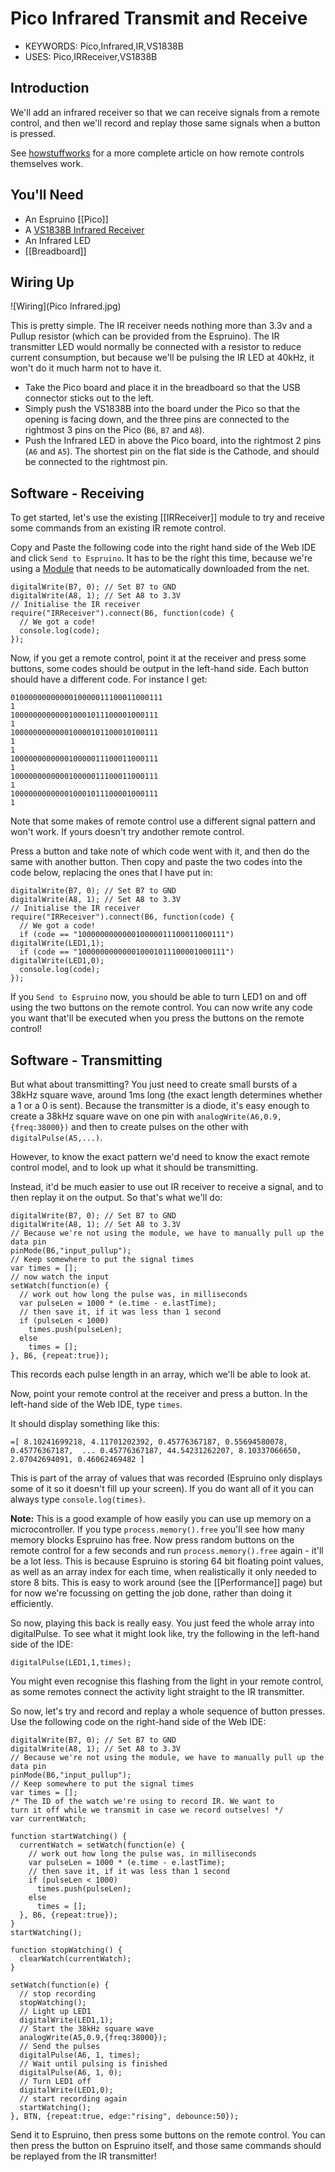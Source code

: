 <!--- Copyright (c) 2015 Gordon Williams, Pur3 Ltd. See the file LICENSE for copying permission. -->
Pico Infrared Transmit and Receive
===============

* KEYWORDS: Pico,Infrared,IR,VS1838B
* USES: Pico,IRReceiver,VS1838B

Introduction
-----------

We'll add an infrared receiver so that we can receive signals from a remote control, and then we'll record and replay those same signals when a button is pressed.

See [howstuffworks](http://electronics.howstuffworks.com/remote-control.htm) for a more complete article on how remote controls themselves work.

You'll Need
----------

* An Espruino [[Pico]]
* A [VS1838B Infrared Receiver](/IRReceiver)
* An Infrared LED
* [[Breadboard]]

Wiring Up
--------

![Wiring](Pico Infrared.jpg)

This is pretty simple. The IR receiver needs nothing more than 3.3v and a Pullup resistor (which can be provided from the Espruino). The IR transmitter LED would normally be connected with a resistor to reduce current consumption, but because we'll be pulsing the IR LED at 40kHz, it won't do it much harm not to have it. 

* Take the Pico board and place it in the breadboard so that the USB connector sticks out to the left.
* Simply push the VS1838B into the board under the Pico so that the opening is facing down, and the three pins are connected to the rightmost 3 pins on the Pico (`B6`, `B7` and `A8`).
* Push the Infrared LED in above the Pico board, into the rightmost 2 pins (`A6` and `A5`). The shortest pin on the flat side is the Cathode, and should be connected to the rightmost pin.

Software - Receiving
------------------

To get started, let's use the existing [[IRReceiver]] module to try and receive some commands from an existing IR remote control.

Copy and Paste the following code into the right hand side of the Web IDE and click `Send to Espruino`. It has to be the right this time, because we're using a [Module](/Modules) that needs to be automatically downloaded from the net.

```
digitalWrite(B7, 0); // Set B7 to GND
digitalWrite(A8, 1); // Set A8 to 3.3V
// Initialise the IR receiver
require("IRReceiver").connect(B6, function(code) {
  // We got a code!
  console.log(code);
});
```

Now, if you get a remote control, point it at the receiver and press some buttons, some codes should be output in the left-hand side. Each button should have a different code. For instance I get:

```
0100000000000010000011100011000111
1
100000000000010001011100001000111
1
100000000000010000101100010100111
1
1
100000000000010000011100011000111
1
100000000000010000011100011000111
1
100000000000010001011100001000111
1
```

Note that some makes of remote control use a different signal pattern and won't work. If yours doesn't try andother remote control.

Press a button and take note of which code went with it, and then do the same with another button. Then copy and paste the two codes into the code below, replacing the ones that I have put in:

```
digitalWrite(B7, 0); // Set B7 to GND
digitalWrite(A8, 1); // Set A8 to 3.3V
// Initialise the IR receiver
require("IRReceiver").connect(B6, function(code) {
  // We got a code!
  if (code == "100000000000010000011100011000111") digitalWrite(LED1,1);
  if (code == "100000000000010001011100001000111") digitalWrite(LED1,0);
  console.log(code);
});
```

If you `Send to Espruino` now, you should be able to turn LED1 on and off using the two buttons on the remote control. You can now write any code you want that'll be executed when you press the buttons on the remote control!


Software - Transmitting
--------------------

But what about transmitting? You just need to create small bursts of a 38kHz square wave, around 1ms long (the exact length determines whether a 1 or a 0 is sent). Because the transmitter is a diode, it's easy enough to create a 38kHz square wave on one pin with `analogWrite(A6,0.9,{freq:38000})` and then to create pulses on the other with `digitalPulse(A5,...)`.

However, to know the exact pattern we'd need to know the exact remote control model, and to look up what it should be transmitting.

Instead, it'd be much easier to use out IR receiver to receive a signal, and to then replay it on the output. So that's what we'll do:

```
digitalWrite(B7, 0); // Set B7 to GND
digitalWrite(A8, 1); // Set A8 to 3.3V
// Because we're not using the module, we have to manually pull up the data pin
pinMode(B6,"input_pullup");
// Keep somewhere to put the signal times
var times = [];
// now watch the input
setWatch(function(e) {
  // work out how long the pulse was, in milliseconds
  var pulseLen = 1000 * (e.time - e.lastTime);
  // then save it, if it was less than 1 second
  if (pulseLen < 1000)
    times.push(pulseLen);
  else
    times = [];
}, B6, {repeat:true});
```

This records each pulse length in an array, which we'll be able to look at.

Now, point your remote control at the receiver and press a button. In the left-hand side of the Web IDE, type `times`.

It should display something like this:

```
=[ 8.10241699218, 4.11701202392, 0.45776367187, 0.55694580078, 0.45776367187,  ... 0.45776367187, 44.54231262207, 8.10337066650, 2.07042694091, 0.46062469482 ]
```

This is part of the array of values that was recorded (Espruino only displays some of it so it doesn't fill up your screen). If you do want all of it you can always type `console.log(times)`.

**Note:** This is a good example of how easily you can use up memory on a microcontroller. If you type `process.memory().free` you'll see how many memory blocks Espruino has free. Now press random buttons on the remote control for a few seconds and run `process.memory().free` again - it'll be a lot less. This is because Espruino is storing 64 bit floating point values, as well as an array index for each time, when realistically it only needed to store 8 bits. This is easy to work around (see the [[Performance]] page) but for now we're focussing on getting the job done, rather than doing it efficiently.

So now, playing this back is really easy. You just feed the whole array into digitalPulse. To see what it might look like, try the following in the left-hand side of the IDE:

```
digitalPulse(LED1,1,times);
```

You might even recognise this flashing from the light in your remote control, as some remotes connect the activity light straight to the IR transmitter.

So now, let's try and record and replay a whole sequence of button presses. Use the following code on the right-hand side of the Web IDE:

```
digitalWrite(B7, 0); // Set B7 to GND
digitalWrite(A8, 1); // Set A8 to 3.3V
// Because we're not using the module, we have to manually pull up the data pin
pinMode(B6,"input_pullup");
// Keep somewhere to put the signal times
var times = [];
/* The ID of the watch we're using to record IR. We want to
turn it off while we transmit in case we record outselves! */
var currentWatch;

function startWatching() {
  currentWatch = setWatch(function(e) {
    // work out how long the pulse was, in milliseconds
    var pulseLen = 1000 * (e.time - e.lastTime);
    // then save it, if it was less than 1 second
    if (pulseLen < 1000)
      times.push(pulseLen);
    else
      times = [];
  }, B6, {repeat:true});
}
startWatching();

function stopWatching() {
  clearWatch(currentWatch);
}

setWatch(function(e) {
  // stop recording
  stopWatching();
  // Light up LED1
  digitalWrite(LED1,1);
  // Start the 38kHz square wave
  analogWrite(A5,0.9,{freq:38000});
  // Send the pulses
  digitalPulse(A6, 1, times);
  // Wait until pulsing is finished
  digitalPulse(A6, 1, 0);
  // Turn LED1 off
  digitalWrite(LED1,0);
  // start recording again
  startWatching();
}, BTN, {repeat:true, edge:"rising", debounce:50});
```

Send it to Espruino, then press some buttons on the remote control. You can then press the button on Espruino itself, and those same commands should be replayed from the IR transmitter!

